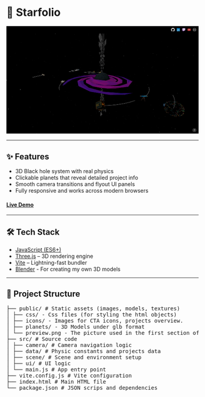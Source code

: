 # 🌌 Starfolio
![screenshot](public/misc/preview.png)

---

## ✨ Features

- 3D Black hole system with real physics
- Clickable planets that reveal detailed project info
- Smooth camera transitions and flyout UI panels
- Fully responsive and works across modern browsers

#### [Live Demo](https://Starfolio-spottedbushs-projects.vercel.app/)

---

## 🛠️ Tech Stack

- [JavaScript (ES6+)](https://developer.mozilla.org/en-US/docs/Web/JavaScript)
- [Three.js](https://threejs.org/) – 3D rendering engine
- [Vite](https://vitejs.dev/) – Lightning-fast bundler
- [Blender](https://www.blender.org/) - For creating my own 3D models

---

## 📁 Project Structure

<pre>
├── public/ # Static assets (images, models, textures)
│ ├── css/ - Css files (for styling the html objects)
│ ├── icons/ - Images for CTA icons, projects overview.
│ ├── planets/ - 3D Models under glb format
│ └── preview.png - The picture used in the first section of this ReadMe.md
├── src/ # Source code
│ ├── camera/ # Camera navigation logic
│ ├── data/ # Physic constants and projects data 
│ ├── scene/ # Scene and environment setup
│ ├── ui/ # UI logic
│ └── main.js # App entry point
├── vite.config.js # Vite configuration
├── index.html # Main HTML file
└── package.json # JSON scrips and dependencies
